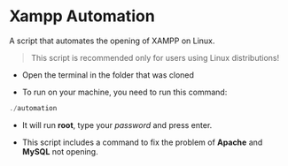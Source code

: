 # Xampp  Automation

A script that automates the opening of XAMPP on Linux.

>This script is recommended only for users using Linux distributions!

* Open the terminal in the folder that was cloned

* To run on your machine, you need to run this command:

~~~C
./automation
~~~

* It will run **root**, type your _password_ and press enter.

* This script includes a command to fix the problem of **Apache** and **MySQL** not opening.

